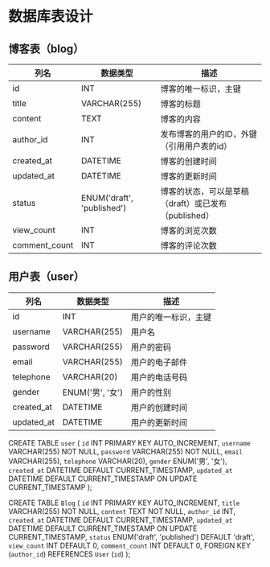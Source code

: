 # 数据库表设计

## 博客表（blog）

| 列名          | 数据类型         | 描述                                       |
| ------------- | ---------------- | ------------------------------------------ |
| id            | INT              | 博客的唯一标识，主键                       |
| title         | VARCHAR(255)     | 博客的标题                                 |
| content       | TEXT             | 博客的内容                                 |
| author_id     | INT              | 发布博客的用户的ID，外键（引用用户表的id） |
| created_at    | DATETIME         | 博客的创建时间                             |
| updated_at    | DATETIME         | 博客的更新时间                             |
| status        | ENUM('draft', 'published') | 博客的状态，可以是草稿（draft）或已发布（published） |
| view_count    | INT              | 博客的浏览次数                             |
| comment_count | INT              | 博客的评论次数                             |

## 用户表（user）

| 列名       | 数据类型            | 描述             |
| ---------- |-----------------| ---------------- |
| id         | INT             | 用户的唯一标识，主键 |
| username   | VARCHAR(255)    | 用户名           |
| password   | VARCHAR(255)    | 用户的密码       |
| email      | VARCHAR(255)    | 用户的电子邮件     |
| telephone  | VARCHAR(20)     | 用户的电话号码     |
 | gender     | ENUM('男', '女')  | 用户的性别       |
| created_at | DATETIME        | 用户的创建时间     |
| updated_at | DATETIME        | 用户的更新时间     |



CREATE TABLE `user` (
`id` INT PRIMARY KEY AUTO_INCREMENT,
`username` VARCHAR(255) NOT NULL,
`password` VARCHAR(255) NOT NULL,
`email` VARCHAR(255),
`telephone` VARCHAR(20),
`gender` ENUM('男', '女'),
`created_at` DATETIME DEFAULT CURRENT_TIMESTAMP,
`updated_at` DATETIME DEFAULT CURRENT_TIMESTAMP ON UPDATE CURRENT_TIMESTAMP
);

CREATE TABLE `Blog` (
`id` INT PRIMARY KEY AUTO_INCREMENT,
`title` VARCHAR(255) NOT NULL,
`content` TEXT NOT NULL,
`author_id` INT,
`created_at` DATETIME DEFAULT CURRENT_TIMESTAMP,
`updated_at` DATETIME DEFAULT CURRENT_TIMESTAMP ON UPDATE CURRENT_TIMESTAMP,
`status` ENUM('draft', 'published') DEFAULT 'draft',
`view_count` INT DEFAULT 0,
`comment_count` INT DEFAULT 0,
FOREIGN KEY (`author_id`) REFERENCES `User` (`id`)
);